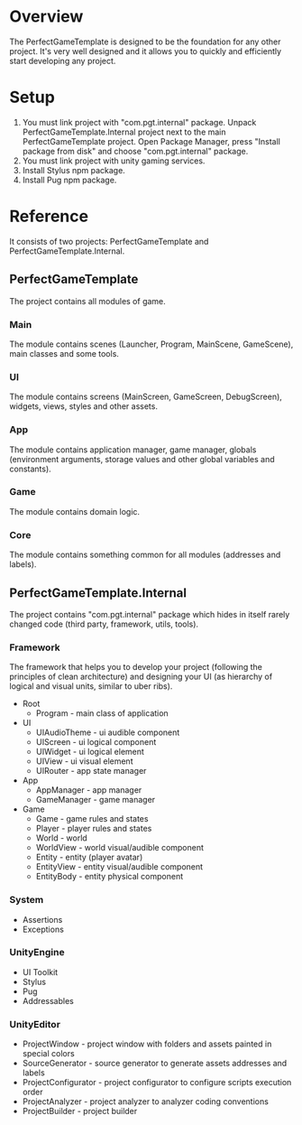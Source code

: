 # Overview
The PerfectGameTemplate is designed to be the foundation for any other project. It's very well designed and it allows you to quickly and efficiently start developing any project.

# Setup
1. You must link project with "com.pgt.internal" package. Unpack PerfectGameTemplate.Internal project next to the main PerfectGameTemplate project. Open Package Manager, press "Install package from disk" and choose "com.pgt.internal" package.
2. You must link project with unity gaming services.
3. Install Stylus npm package.
4. Install Pug npm package.

# Reference
It consists of two projects: PerfectGameTemplate and PerfectGameTemplate.Internal.

## PerfectGameTemplate
The project contains all modules of game.

### Main
The module contains scenes (Launcher, Program, MainScene, GameScene), main classes and some tools.

### UI
The module contains screens (MainScreen, GameScreen, DebugScreen), widgets, views, styles and other assets.

### App
The module contains application manager, game manager, globals (environment arguments, storage values and other global variables and constants).

### Game
The module contains domain logic.

### Core
The module contains something common for all modules (addresses and labels).

## PerfectGameTemplate.Internal
The project contains "com.pgt.internal" package which hides in itself rarely changed code (third party, framework, utils, tools).

### Framework
The framework that helps you to develop your project (following the principles of clean architecture) and designing your UI (as hierarchy of logical and visual units, similar to uber ribs).
- Root
    * Program - main class of application
- UI
    * UIAudioTheme - ui audible component
    * UIScreen - ui logical component
    * UIWidget - ui logical element
    * UIView - ui visual element
    * UIRouter - app state manager
- App
    * AppManager - app manager
    * GameManager - game manager
- Game
    * Game - game rules and states
    * Player - player rules and states
    * World - world
    * WorldView - world visual/audible component
    * Entity - entity (player avatar)
    * EntityView - entity visual/audible component
    * EntityBody - entity physical component

### System
- Assertions
- Exceptions

### UnityEngine
- UI Toolkit
- Stylus
- Pug
- Addressables

### UnityEditor
 - ProjectWindow - project window with folders and assets painted in special colors
 - SourceGenerator - source generator to generate assets addresses and labels
 - ProjectConfigurator - project configurator to configure scripts execution order
 - ProjectAnalyzer - project analyzer to analyzer coding conventions
 - ProjectBuilder - project builder
